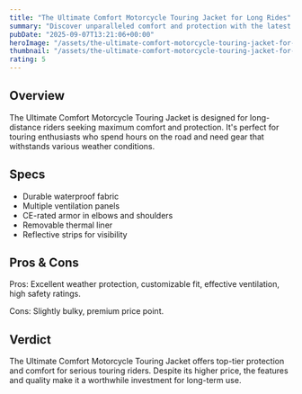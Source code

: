```yaml
---
title: "The Ultimate Comfort Motorcycle Touring Jacket for Long Rides"
summary: "Discover unparalleled comfort and protection with the latest touring jacket."
pubDate: "2025-09-07T13:21:06+00:00"
heroImage: "/assets/the-ultimate-comfort-motorcycle-touring-jacket-for-long-rides-hero.jpg"
thumbnail: "/assets/the-ultimate-comfort-motorcycle-touring-jacket-for-long-rides-thumb.jpg"
rating: 5
---
```


<h2>Overview</h2>
<p>The Ultimate Comfort Motorcycle Touring Jacket is designed for long-distance riders seeking maximum comfort and protection. It's perfect for touring enthusiasts who spend hours on the road and need gear that withstands various weather conditions.</p>
<h2>Specs</h2>
<ul>
  <li>Durable waterproof fabric</li>
  <li>Multiple ventilation panels</li>
  <li>CE-rated armor in elbows and shoulders</li>
  <li>Removable thermal liner</li>
  <li>Reflective strips for visibility</li>
</ul>
<h2>Pros & Cons</h2>
<p>Pros: Excellent weather protection, customizable fit, effective ventilation, high safety ratings.</p>
<p>Cons: Slightly bulky, premium price point.</p>
<h2>Verdict</h2>
<p>The Ultimate Comfort Motorcycle Touring Jacket offers top-tier protection and comfort for serious touring riders. Despite its higher price, the features and quality make it a worthwhile investment for long-term use.</p>